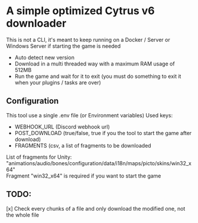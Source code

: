 # A simple optimized Cytrus v6 downloader

This is not a CLI, it's meant to keep running on a Docker / Server or Windows Server if starting the game is needed

- Auto detect new version
- Download in a multi threaded way with a maximum RAM usage of 512MB
- Run the game and wait for it to exit (you must do something to exit it when your plugins / tasks are over)

## Configuration
This tool use a single .env file (or Environment variables) 
Used keys:
- WEBHOOK_URL (Discord webhook url)
- POST_DOWNLOAD (true/false, true if you the tool to start the game after download)
- FRAGMENTS (csv, a list of fragments to be downloaded

List of fragments for Unity: "animations/audio/bones/configuration/data/i18n/maps/picto/skins/win32_x64"  
Fragment "win32_x64" is required if you want to start the game

## TODO: 
[x] Check every chunks of a file and only download the modified one, not the whole file


